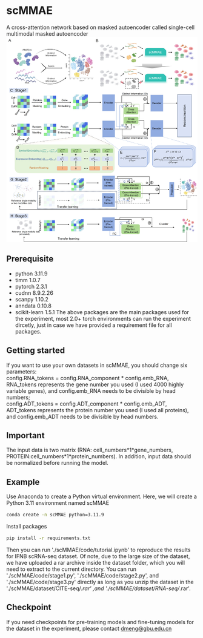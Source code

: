 # scMMAE
A cross-attention network based on masked autoencoder called single-cell multimodal masked autoencoder
![Image text](https://github.com/DM0815/scMMAE/blob/main/framework.jpg)

## Prerequisite
* python 3.11.9
* timm 1.0.7
* pytorch 2.3.1
* cudnn 8.9.2.26
* scanpy 1.10.2
* anndata 0.10.8
* scikit-learn 1.5.1
The above packages are the main packages used for the experiment, most 2.0+ torch environments can run the experiment dircetly, just in case we have provided a requirement file for all packages.  

## Getting started
If you want to use your own datasets in scMMAE, you should change six parameters: <br>
config.RNA_tokens = config.RNA_component \* config.emb_RNA, RNA_tokens represents the gene number you used (I used 4000 highly variable genes), and config.emb_RNA needs to be divisible by head numbers; <br>
config.ADT_tokens = config.ADT_component \* config.emb_ADT, ADT_tokens represents the protein number you used (I used all proteins), and config.emb_ADT needs to be divisible by head numbers.
## Important
The input data is two matrix (RNA: cell_numbers\*1\*gene_numbers, PROTEIN:cell_numbers\*1\*protein_numbers). In addition, input data should be normalized before running the model.
## Example
Use Anaconda to create a Python virtual environment. Here, we will create a Python 3.11 environment named scMMAE
```cmd
conda create -n scMMAE python=3.11.9
```
Install  packages
```cmd
pip install -r requirements.txt
```
Then you can run './scMMAE/code/tutorial.ipynb' to reproduce the results for IFNB scRNA-seq dataset. Of note, due to the large size of the dataset, we have uploaded a rar archive inside the dataset folder, which you will need to extract to the current directory.
You can run './scMMAE/code/stage1.py', './scMMAE/code/stage2.py', and './scMMAE/code/stage3.py' directly as long as you unzip the dataset in the './scMMAE/dataset/CITE-seq/*.rar' ,and './scMMAE/dataset/RNA-seq/*.rar'.

## Checkpoint
If you need checkpoints for pre-training models and fine-tuning models for the dataset in the experiment, please contact [dmeng@gbu.edu.cn](mailto:dmeng@gbu.edu.cn)

